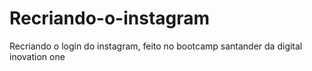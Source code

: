 # Recriando-o-instagram
Recriando o login do instagram, feito no bootcamp santander da digital inovation one
